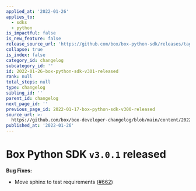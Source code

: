 ```yaml
---
applied_at: '2022-01-26'
applies_to:
  - sdks
  - python
is_impactful: false
is_new_feature: false
release_source_url: 'https://github.com/box/box-python-sdk/releases/tag/v3.0.1'
collapse: true
is_index: false
category_id: changelog
subcategory_id: ''
id: 2022-01-26-box-python-sdk-v301-released
rank: null
total_steps: null
type: changelog
sibling_id: ''
parent_id: changelog
next_page_id: ''
previous_page_id: 2022-01-17-box-python-sdk-v300-released
source_url: >-
  https://github.com/box/box-developer-changelog/blob/main/content/2022/01-26-box-python-sdk-v301-released.md
published_at: '2022-01-26'
---
```

# Box Python SDK `v3.0.1` released

**Bug Fixes:**

* Move sphinx to test requirements ([#662][1])

[1]: https://github.com/box/box-python-sdk/pull/662